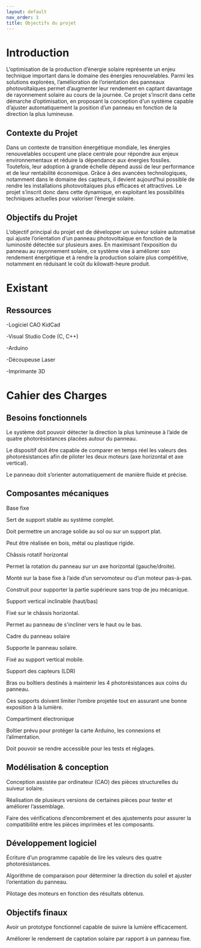 ```yaml
---
layout: default
nav_order: 3
title: Objectifs du projet
---
```


# Introduction

L’optimisation de la production d’énergie solaire représente un enjeu technique important dans le domaine des énergies renouvelables. Parmi les solutions explorées, l’amélioration de l’orientation des panneaux photovoltaïques permet d’augmenter leur rendement en captant davantage de rayonnement solaire au cours de la journée. Ce projet s’inscrit dans cette démarche d’optimisation, en proposant la conception d’un système capable d’ajuster automatiquement la position d’un panneau en fonction de la direction la plus lumineuse.

## Contexte du Projet

Dans un contexte de transition énergétique mondiale, les énergies renouvelables occupent une place centrale pour répondre aux enjeux environnementaux et réduire la dépendance aux énergies fossiles. Toutefois, leur adoption à grande échelle dépend aussi de leur performance et de leur rentabilité économique. Grâce à des avancées technologiques, notamment dans le domaine des capteurs, il devient aujourd’hui possible de rendre les installations photovoltaïques plus efficaces et attractives. Le projet s’inscrit donc dans cette dynamique, en exploitant les possibilités techniques actuelles pour valoriser l’énergie solaire.

## Objectifs du Projet

L’objectif principal du projet est de développer un suiveur solaire automatisé qui ajuste l’orientation d’un panneau photovoltaïque en fonction de la luminosité détectée sur plusieurs axes. En maximisant l’exposition du panneau au rayonnement solaire, ce système vise à améliorer son rendement énergétique et à rendre la production solaire plus compétitive, notamment en réduisant le coût du kilowatt-heure produit.

# Existant

## Ressources

-Logiciel CAO KidCad

-Visual Studio Code (C, C++)

-Arduino

-Découpeuse Laser

-Imprimante 3D


# Cahier des Charges

## Besoins fonctionnels

Le système doit pouvoir détecter la direction la plus lumineuse à l’aide de quatre photorésistances placées autour du panneau.

Le dispositif doit être capable de comparer en temps réel les valeurs des photorésistances afin de piloter les deux moteurs (axe horizontal et axe vertical).

Le panneau doit s’orienter automatiquement de manière fluide et précise.

## Composantes mécaniques
Base fixe

Sert de support stable au système complet.

Doit permettre un ancrage solide au sol ou sur un support plat.

Peut être réalisée en bois, métal ou plastique rigide.

Châssis rotatif horizontal

Permet la rotation du panneau sur un axe horizontal (gauche/droite).

Monté sur la base fixe à l’aide d’un servomoteur ou d’un moteur pas-à-pas.

Construit pour supporter la partie supérieure sans trop de jeu mécanique.

Support vertical inclinable (haut/bas)

Fixé sur le châssis horizontal.

Permet au panneau de s'incliner vers le haut ou le bas.

Cadre du panneau solaire

Supporte le panneau solaire.

Fixé au support vertical mobile.

Support des capteurs (LDR)

Bras ou boîtiers destinés à maintenir les 4 photorésistances aux coins du panneau.

Ces supports doivent limiter l’ombre projetée tout en assurant une bonne exposition à la lumière.

Compartiment électronique

Boîtier prévu pour protéger la carte Arduino, les connexions et l’alimentation.

Doit pouvoir se rendre accessible pour les tests et réglages.

## Modélisation & conception
Conception assistée par ordinateur (CAO) des pièces structurelles du suiveur solaire.

Réalisation de plusieurs versions de certaines pièces pour tester et améliorer l’assemblage.

Faire des vérifications d’encombrement et des ajustements pour assurer la compatibilité entre les pièces imprimées et les composants.

## Développement logiciel
Écriture d’un programme capable de lire les valeurs des quatre photorésistances.

Algorithme de comparaison pour déterminer la direction du soleil et ajuster l’orientation du panneau.

Pilotage des moteurs en fonction des résultats obtenus.

## Objectifs finaux
Avoir un prototype fonctionnel capable de suivre la lumière efficacement.

Améliorer le rendement de captation solaire par rapport à un panneau fixe.